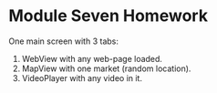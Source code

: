 # Module Seven Homework

One main screen with 3 tabs:

1. WebView with any web-page loaded.
2. MapView with one market (random location).
3. VideoPlayer with any video in it.
